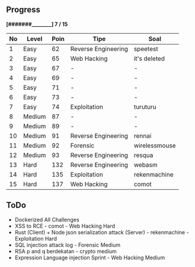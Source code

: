 Progress
--------
**[#######________] 7 / 15**


No | Level     | Poin  | Tipe                   | Soal
---|-----------|-------|------------------------|-----------
1  | Easy      | 62    |   Reverse Engineering  | speetest
2  | Easy      | 65    |   Web Hacking          | it's deleted
3  | Easy      | 67    |   -                    | -
4  | Easy      | 69    |   -                    | -
5  | Easy      | 71    |   -                    | -
6  | Easy      | 73    |   -                    | -
7  | Easy      | 74    |   Exploitation         | turuturu
8  | Medium    | 87    |   -                    | -
9  | Medium    | 89    |   -                    | -
10 | Medium    | 91    |   Reverse Engineering  | rennai
11 | Medium    | 92    |   Forensic             | wirelessmouse
12 | Medium    | 93    |   Reverse Engineering  | resqua
13 | Hard      | 132   |   Reverse Engineering  | webasm
14 | Hard      | 135   |   Exploitation         | rekenmachine
15 | Hard      | 137   |   Web Hacking          | comot

ToDo
--------
- Dockerized All Challenges
- XSS to RCE - comot - Web Hacking Hard
- Rust (Client) + Node json serialization attack (Server) - rekenmachine - Exploitation Hard
- SQL injection attack log - Forensic Medium
- RSA p and q berdekatan - crypto medium
- Expression Language injection Sprint - Web Hacking Medium

